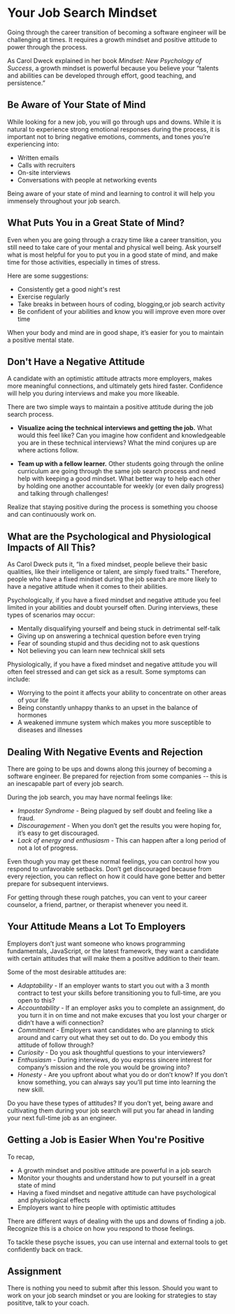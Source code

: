 # Your Job Search Mindset 

Going through the career transition of becoming a software engineer will be challenging at times. It requires a growth mindset and positive attitude to power through the process.

As Carol Dweck explained in her book *Mindset: New Psychology of Success*, a growth mindset is powerful because you believe your “talents and abilities can be developed through effort, good teaching, and persistence.”

## Be Aware of Your State of Mind

While looking for a new job, you will go through ups and downs. While it is natural to experience strong emotional responses during the process, it is important not to bring negative emotions, comments, and tones you’re experiencing into:

* Written emails 
* Calls with recruiters
* On-site interviews
* Conversations with people at networking events

Being aware of your state of mind and learning to control it will help you immensely throughout your job search.

## What Puts You in a Great State of Mind? 

Even when you are going through a crazy time like a career transition, you still need to take care of your mental and physical well being. Ask yourself what is most helpful for you to put you in a good state of mind, and make time for those activities, especially in times of stress.

Here are some suggestions:

* Consistently get a good night's rest
* Exercise regularly
* Take breaks in between hours of coding, blogging,or job search activity
* Be confident of your abilities and know you will improve even more over time 

When your body and mind are in good shape, it’s easier for you to maintain a positive mental state.

## Don't Have a Negative Attitude

A candidate with an optimistic attitude attracts more employers, makes more meaningful connections, and ultimately gets hired faster. Confidence will help you during interviews and make you more likeable.

There are two simple ways to maintain a positive attitude during the job search process.

* **Visualize acing the technical interviews and getting the job.** What would this feel like? Can you imagine how confident and knowledgeable you are in these technical interviews? What the mind conjures up are where actions follow.

* **Team up with a fellow learner.** Other students going through the online curriculum are going through the same job search process and need help with keeping a good mindset. What better way to help each other by holding one another accountable for weekly (or even daily progress) and talking through challenges!

Realize that staying positive during the process is something you choose and can continuously work on.

## What are the Psychological and Physiological Impacts of All This? 

As Carol Dweck puts it, “In a fixed mindset, people believe their basic qualities, like their intelligence or talent, are simply fixed traits.” Therefore, people who have a fixed mindset during the job search are more likely to have a negative attitude when it comes to their abilities.

Psychologically, if you have a fixed mindset and negative attitude you feel limited in your abilities and doubt yourself often. During interviews, these types of scenarios may occur:

* Mentally disqualifying yourself and being stuck in detrimental self-talk
* Giving up on answering a technical question before even trying
* Fear of sounding stupid and thus deciding not to ask questions
* Not believing you can learn new technical skill sets

Physiologically, if you have a fixed mindset and negative attitude you will often feel stressed and can get sick as a result. Some symptoms can include:

* Worrying to the point it affects your ability to concentrate on other areas of your life
* Being constantly unhappy thanks to an upset in the balance of hormones
* A weakened immune system which makes you more susceptible to diseases and illnesses

## Dealing With Negative Events and Rejection 

There are going to be ups and downs along this journey of becoming a software engineer. Be prepared for rejection from some companies -- this is an inescapable part of every job search.

During the job search, you may have normal feelings like:

* *Imposter Syndrome* - Being plagued by self doubt and feeling like a fraud. 
* *Discouragement* -  When you don’t get the results you were hoping for, it’s easy to get discouraged.
* *Lack of energy and enthusiasm* - This can happen after a long period of not a lot of progress.

Even though you may get these normal feelings, you can control how you respond to unfavorable setbacks. Don’t get discouraged because from every rejection, you can reflect on how it could have gone better and better prepare for subsequent interviews. 

For getting through these rough patches, you can vent to your career counselor, a friend, partner, or therapist whenever you need it. 

## Your Attitude Means a Lot To Employers

Employers don’t just want someone who knows programming fundamentals, JavaScript, or the latest framework, they want a candidate with certain attitudes that will make them a positive addition to their team.

Some of the most desirable attitudes are:

* *Adaptability* - If an employer wants to start you out with a 3 month contract to test your skills before transitioning you to full-time, are you open to this?
* *Accountability* - If an employer asks you to complete an assignment, do you turn it in on time and not make excuses that you lost your charger or didn’t have a wifi connection?
* *Commitment* - Employers want candidates who are planning to stick around and carry out what they set out to do. Do you embody this attitude of follow through?
* *Curiosity* - Do you ask thoughtful questions to your interviewers?
* *Enthusiasm* - During interviews, do you express sincere interest for company’s mission and the role you would be growing into?
* *Honesty* - Are you upfront about what you do or don’t know? If you don’t know something, you can always say you’ll put time into learning the new skill.

Do you have these types of attitudes? If you don’t yet, being aware and cultivating them during your job search will put you far ahead in landing your next full-time job as an engineer.

## Getting a Job is Easier When You're Positive

To recap, 

* A growth mindset and positive attitude are powerful in a job search
* Monitor your thoughts and understand how to put yourself in a great state of mind
* Having a fixed mindset and negative attitude can have psychological and physiological effects
* Employers want to hire people with optimistic attitudes

There are different ways of dealing with the ups and downs of finding a job. Recognize this is a choice on how you respond to those feelings.

To tackle these psyche issues, you can use internal and external tools to get confidently back on track.

## Assignment

There is nothing you need to submit after this lesson. Should you want to work on your job search mindset or you are looking for strategies to stay posititve, talk to your coach.
